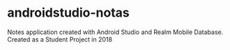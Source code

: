 # androidstudio-notas
Notes application created with Android Studio and Realm Mobile Database. Created as a Student Project in 2018
